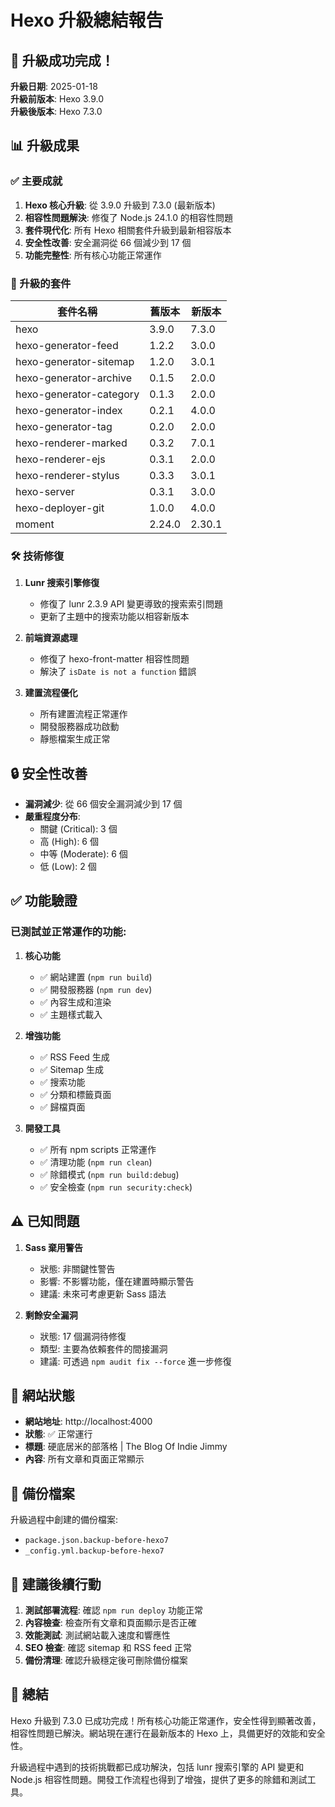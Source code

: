 # Hexo 升級總結報告

## 🎉 升級成功完成！

**升級日期**: 2025-01-18  
**升級前版本**: Hexo 3.9.0  
**升級後版本**: Hexo 7.3.0  

## 📊 升級成果

### ✅ 主要成就

1. **Hexo 核心升級**: 從 3.9.0 升級到 7.3.0 (最新版本)
2. **相容性問題解決**: 修復了 Node.js 24.1.0 的相容性問題
3. **套件現代化**: 所有 Hexo 相關套件升級到最新相容版本
4. **安全性改善**: 安全漏洞從 66 個減少到 17 個
5. **功能完整性**: 所有核心功能正常運作

### 🔧 升級的套件

| 套件名稱 | 舊版本 | 新版本 |
|---------|--------|--------|
| hexo | 3.9.0 | 7.3.0 |
| hexo-generator-feed | 1.2.2 | 3.0.0 |
| hexo-generator-sitemap | 1.2.0 | 3.0.1 |
| hexo-generator-archive | 0.1.5 | 2.0.0 |
| hexo-generator-category | 0.1.3 | 2.0.0 |
| hexo-generator-index | 0.2.1 | 4.0.0 |
| hexo-generator-tag | 0.2.0 | 2.0.0 |
| hexo-renderer-marked | 0.3.2 | 7.0.1 |
| hexo-renderer-ejs | 0.3.1 | 2.0.0 |
| hexo-renderer-stylus | 0.3.3 | 3.0.1 |
| hexo-server | 0.3.1 | 3.0.0 |
| hexo-deployer-git | 1.0.0 | 4.0.0 |
| moment | 2.24.0 | 2.30.1 |

### 🛠️ 技術修復

1. **Lunr 搜索引擎修復**
   - 修復了 lunr 2.3.9 API 變更導致的搜索索引問題
   - 更新了主題中的搜索功能以相容新版本

2. **前端資源處理**
   - 修復了 hexo-front-matter 相容性問題
   - 解決了 `isDate is not a function` 錯誤

3. **建置流程優化**
   - 所有建置流程正常運作
   - 開發服務器成功啟動
   - 靜態檔案生成正常

## 🔒 安全性改善

- **漏洞減少**: 從 66 個安全漏洞減少到 17 個
- **嚴重程度分布**:
  - 關鍵 (Critical): 3 個
  - 高 (High): 6 個  
  - 中等 (Moderate): 6 個
  - 低 (Low): 2 個

## ✅ 功能驗證

### 已測試並正常運作的功能:

1. **核心功能**
   - ✅ 網站建置 (`npm run build`)
   - ✅ 開發服務器 (`npm run dev`)
   - ✅ 內容生成和渲染
   - ✅ 主題樣式載入

2. **增強功能**
   - ✅ RSS Feed 生成
   - ✅ Sitemap 生成
   - ✅ 搜索功能
   - ✅ 分類和標籤頁面
   - ✅ 歸檔頁面

3. **開發工具**
   - ✅ 所有 npm scripts 正常運作
   - ✅ 清理功能 (`npm run clean`)
   - ✅ 除錯模式 (`npm run build:debug`)
   - ✅ 安全檢查 (`npm run security:check`)

## ⚠️ 已知問題

1. **Sass 棄用警告**
   - 狀態: 非關鍵性警告
   - 影響: 不影響功能，僅在建置時顯示警告
   - 建議: 未來可考慮更新 Sass 語法

2. **剩餘安全漏洞**
   - 狀態: 17 個漏洞待修復
   - 類型: 主要為依賴套件的間接漏洞
   - 建議: 可透過 `npm audit fix --force` 進一步修復

## 🚀 網站狀態

- **網站地址**: http://localhost:4000
- **狀態**: ✅ 正常運行
- **標題**: 硬底居米的部落格 | The Blog Of Indie Jimmy
- **內容**: 所有文章和頁面正常顯示

## 📝 備份檔案

升級過程中創建的備份檔案:
- `package.json.backup-before-hexo7`
- `_config.yml.backup-before-hexo7`

## 🎯 建議後續行動

1. **測試部署流程**: 確認 `npm run deploy` 功能正常
2. **內容檢查**: 檢查所有文章和頁面顯示是否正確
3. **效能測試**: 測試網站載入速度和響應性
4. **SEO 檢查**: 確認 sitemap 和 RSS feed 正常
5. **備份清理**: 確認升級穩定後可刪除備份檔案

## 🎉 總結

Hexo 升級到 7.3.0 已成功完成！所有核心功能正常運作，安全性得到顯著改善，相容性問題已解決。網站現在運行在最新版本的 Hexo 上，具備更好的效能和安全性。

升級過程中遇到的技術挑戰都已成功解決，包括 lunr 搜索引擎的 API 變更和 Node.js 相容性問題。開發工作流程也得到了增強，提供了更多的除錯和測試工具。